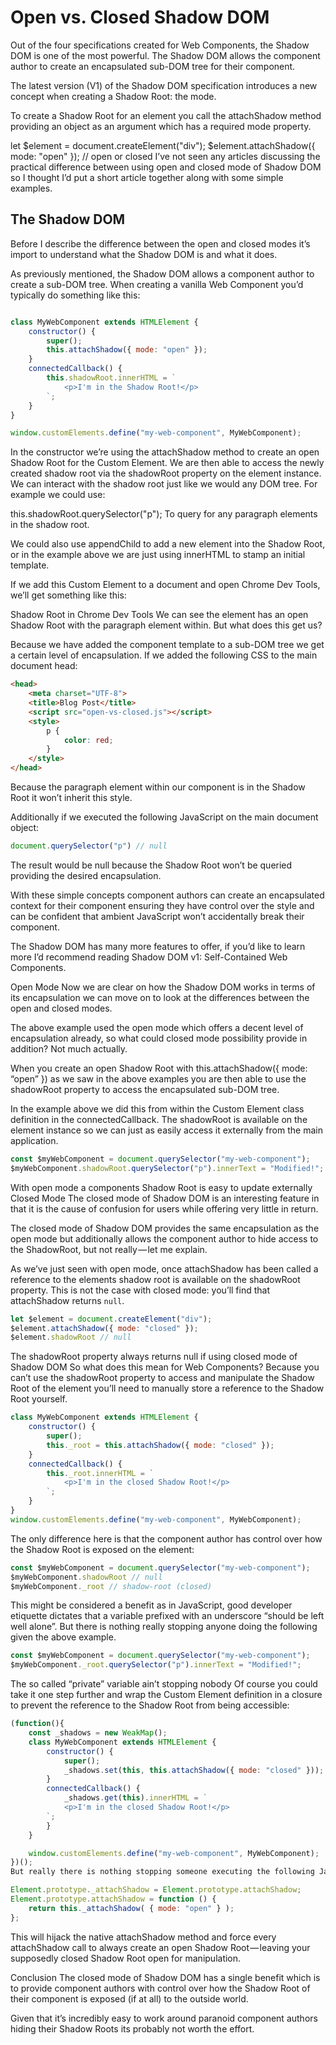 # Open vs. Closed Shadow DOM

Out of the four specifications created for Web Components, the Shadow DOM is one of the most powerful. The Shadow DOM allows the component author to create an encapsulated sub-DOM tree for their component.

The latest version (V1) of the Shadow DOM specification introduces a new concept when creating a Shadow Root: the mode.

To create a Shadow Root for an element you call the attachShadow method providing an object as an argument which has a required mode property.

let $element = document.createElement("div");
$element.attachShadow({ mode: "open" }); // open or closed
I’ve not seen any articles discussing the practical difference between using open and closed mode of Shadow DOM so I thought I’d put a short article together along with some simple examples.

## The Shadow DOM

Before I describe the difference between the open and closed modes it’s import to understand what the Shadow DOM is and what it does.

As previously mentioned, the Shadow DOM allows a component author to create a sub-DOM tree. When creating a vanilla Web Component you’d typically do something like this:

```js

class MyWebComponent extends HTMLElement {
    constructor() {
        super();
        this.attachShadow({ mode: "open" });
    }
    connectedCallback() {
        this.shadowRoot.innerHTML = `
            <p>I'm in the Shadow Root!</p>
        `;
    }
}

window.customElements.define("my-web-component", MyWebComponent);
```

In the constructor we’re using the attachShadow method to create an open Shadow Root for the Custom Element. We are then able to access the newly created shadow root via the shadowRoot property on the element instance. We can interact with the shadow root just like we would any DOM tree. For example we could use:

this.shadowRoot.querySelector("p");
To query for any paragraph elements in the shadow root.

We could also use appendChild to add a new element into the Shadow Root, or in the example above we are just using innerHTML to stamp an initial template.

If we add this Custom Element to a document and open Chrome Dev Tools, we’ll get something like this:


Shadow Root in Chrome Dev Tools
We can see the element has an open Shadow Root with the paragraph element within. But what does this get us?

Because we have added the component template to a sub-DOM tree we get a certain level of encapsulation. If we added the following CSS to the main document head:

```html
<head>
    <meta charset="UTF-8">
    <title>Blog Post</title>
    <script src="open-vs-closed.js"></script>
    <style>
        p {
            color: red;
        }
    </style>
</head>
```

Because the paragraph element within our component is in the Shadow Root it won’t inherit this style.

Additionally if we executed the following JavaScript on the main document object:

```js
document.querySelector("p") // null
```

The result would be null because the Shadow Root won’t be queried providing the desired encapsulation.

With these simple concepts component authors can create an encapsulated context for their component ensuring they have control over the style and can be confident that ambient JavaScript won’t accidentally break their component.

The Shadow DOM has many more features to offer, if you’d like to learn more I’d recommend reading Shadow DOM v1: Self-Contained Web Components.

Open Mode
Now we are clear on how the Shadow DOM works in terms of its encapsulation we can move on to look at the differences between the open and closed modes.

The above example used the open mode which offers a decent level of encapsulation already, so what could closed mode possibility provide in addition? Not much actually.

When you create an open Shadow Root with this.attachShadow({ mode: “open” }) as we saw in the above examples you are then able to use the shadowRoot property to access the encapsulated sub-DOM tree.

In the example above we did this from within the Custom Element class definition in the connectedCallback. The shadowRoot is available on the element instance so we can just as easily access it externally from the main application.

```js
const $myWebComponent = document.querySelector("my-web-component");
$myWebComponent.shadowRoot.querySelector("p").innerText = "Modified!";
```

With open mode a components Shadow Root is easy to update externally
Closed Mode
The closed mode of Shadow DOM is an interesting feature in that it is the cause of confusion for users while offering very little in return.

The closed mode of Shadow DOM provides the same encapsulation as the open mode but additionally allows the component author to hide access to the ShadowRoot, but not really — let me explain.

As we’ve just seen with open mode, once attachShadow has been called a reference to the elements shadow root is available on the shadowRoot property. This is not the case with closed mode: you’ll find that attachShadow returns `null`.

```js
let $element = document.createElement("div");
$element.attachShadow({ mode: "closed" });
$element.shadowRoot // null
```

The shadowRoot property always returns null if using closed mode of Shadow DOM
So what does this mean for Web Components?
Because you can’t use the shadowRoot property to access and manipulate the Shadow Root of the element you’ll need to manually store a reference to the Shadow Root yourself.

```js
class MyWebComponent extends HTMLElement {
    constructor() {
        super();
        this._root = this.attachShadow({ mode: "closed" });
    }
    connectedCallback() {
        this._root.innerHTML = `
            <p>I'm in the closed Shadow Root!</p>
        `;
    }
}
window.customElements.define("my-web-component", MyWebComponent);
```

The only difference here is that the component author has control over how the Shadow Root is exposed on the element:

```js
const $myWebComponent = document.querySelector("my-web-component");
$myWebComponent.shadowRoot // null
$myWebComponent._root // shadow-root (closed)
```

This might be considered a benefit as in JavaScript, good developer etiquette dictates that a variable prefixed with an underscore “should be left well alone”. But there is nothing really stopping anyone doing the following given the above example.

```js
const $myWebComponent = document.querySelector("my-web-component");
$myWebComponent._root.querySelector("p").innerText = "Modified!";
```

The so called “private” variable ain’t stopping nobody
Of course you could take it one step further and wrap the Custom Element definition in a closure to prevent the reference to the Shadow Root from being accessible:

```js
(function(){
    const _shadows = new WeakMap();
    class MyWebComponent extends HTMLElement {
        constructor() {
            super();
            _shadows.set(this, this.attachShadow({ mode: "closed" }));
        }
        connectedCallback() {
            _shadows.get(this).innerHTML = `
            <p>I'm in the closed Shadow Root!</p>
        `;
        }
    }

    window.customElements.define("my-web-component", MyWebComponent);
})();
But really there is nothing stopping someone executing the following JavaScript before your component definition.

Element.prototype._attachShadow = Element.prototype.attachShadow;
Element.prototype.attachShadow = function () {
    return this._attachShadow( { mode: "open" } );
};
```

This will hijack the native attachShadow method and force every attachShadow call to always create an open Shadow Root — leaving your supposedly closed Shadow Root open for manipulation.

Conclusion
The closed mode of Shadow DOM has a single benefit which is to provide component authors with control over how the Shadow Root of their component is exposed (if at all) to the outside world.

Given that it’s incredibly easy to work around paranoid component authors hiding their Shadow Roots its probably not worth the effort.
